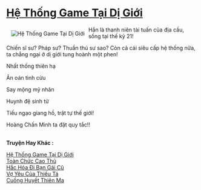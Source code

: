 <a href="https://utruyen.com/truyen/he-thong-game-tai-di-gioi/17260/" title="Hệ Thống Game Tại Dị Giới"><h1>Hệ Thống Game Tại Dị Giới</h1></a><div style="display:table"><img align="right" style="float: left; padding: 10px;" src="https://utruyen.com/images/story/200x260/he-thong-game-tai-di-gioi.jpg" alt="Hệ Thống Game Tại Dị Giới">Hắn là thanh niên tài tuấn của địa cầu, sống tại thế kỷ 21!<p></p>Chiến sĩ sư? Pháp sư? Thuần thú sư sao? Còn cả cái siêu cấp hệ thống nữa, ta chẳng ngại ở dị giới tung hoành một phen!<p></p>Nhất thống thiên hạ<p></p>Ân oán tình cừu<p></p>Say mộng mỹ nhân<p></p>Huynh đệ sinh tử<p></p>Tiếu ngạo giang hồ, trật tự thế giới!<p></p>Hoàng Chấn Minh ta đặt quy tắc!!</div><p><br><b>Truyện Hay Khác :</b></p><a href="https://utruyen.com/truyen/he-thong-game-tai-di-gioi/17260/" alt="Hệ Thống Game Tại Dị Giới">Hệ Thống Game Tại Dị Giới</a><br/><a href="https://utruyen.com/truyen/toan-chuc-cao-thu/17524/" alt="Toàn Chức Cao Thủ">Toàn Chức Cao Thủ</a><br/><a href="https://github.com/quanluxury/ngontinh_top100/tree/master/19091" alt="Hắc Hóa Đi Bạn Gái Cũ">Hắc Hóa Đi Bạn Gái Cũ</a><br/><a href="https://github.com/quanluxury/ngontinh_top100/tree/master/19198" alt="Vợ Yêu Của Thiếu Tá">Vợ Yêu Của Thiếu Tá</a><br/><a href="https://maps.google.kr/url?q=https%3A%2F%2Futruyen.com%2Ftruyen%2Fcuong-huyet-thien-ma%2F17571%2F" alt="Cuồng Huyết Thiên Ma">Cuồng Huyết Thiên Ma</a><br/>